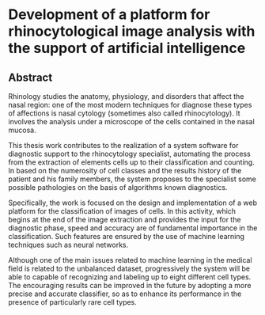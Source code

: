 # Development of a platform for rhinocytological image analysis with the support of artificial intelligence

## Abstract

Rhinology studies the anatomy, physiology, and disorders that affect the nasal region: one of the most modern techniques for diagnose these types of affections is nasal cytology (sometimes also called rhinocytology). It involves the analysis under a microscope of the cells contained in the nasal mucosa.

This thesis work contributes to the realization of a system software for diagnostic support to the rhinocytology specialist, automating the process from the extraction of elements cells up to their classification and counting. In based on the numerosity of cell classes and the results history of the patient and his family members, the system proposes to the specialist some possible pathologies on the basis of algorithms known diagnostics.

Specifically, the work is focused on the design and implementation of a web platform for the classification of images of cells. In this activity, which begins at the end of the image extraction and provides the input for the diagnostic phase, speed and accuracy are of fundamental importance in the classification. Such features are ensured by the use of machine learning techniques such as neural networks.

Although one of the main issues related to machine learning in the medical field is related to the unbalanced dataset, progressively the system will be able to 
capable of recognizing and labeling up to eight different cell types. The encouraging results can be improved in the future by adopting a more precise and accurate classifier, so as to enhance its performance in the presence of particularly rare cell types.
